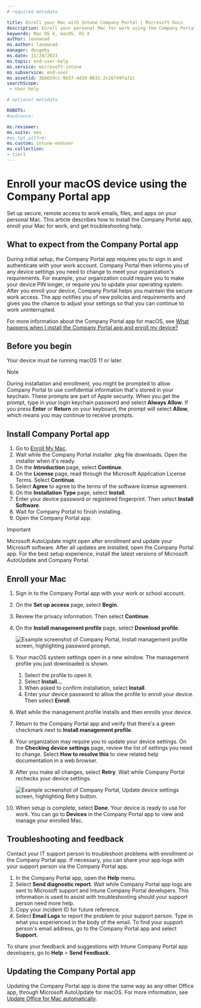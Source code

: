 ```yaml
---
# required metadata

title: Enroll your Mac with Intune Company Portal | Microsoft Docs
description: Enroll your personal Mac for work using the Company Portal app.  
keywords: Mac OS X, macOS, OS X
author: lenewsad
ms.author: lanewsad
manager: dougeby
ms.date: 11/20/2023
ms.topic: end-user-help
ms.service: microsoft-intune
ms.subservice: end-user
ms.assetid: 3bb659cc-9b57-4d19-8631-2c26749fa71c
searchScope:
 - User help

# optional metadata

ROBOTS:  
#audience:

ms.reviewer: 
ms.suite: ems
#ms.tgt_pltfrm:
ms.custom: intune-enduser
ms.collection:
- tier1
---
```


# Enroll your macOS device using the Company Portal app  

Set up secure, remote access to work emails, files, and apps on your personal Mac. This article describes how to install the Company Portal app, enroll your Mac for work, and get troubleshooting help.      

## What to expect from the Company Portal app

During initial setup, the Company Portal app requires you to sign in and authenticate with your work account. Company Portal then informs you of any device settings you need to change to meet your organization's requirements. For example, your organization could require you to make your device PIN longer, or require you to update your operating system. After you enroll your device, Company Portal helps you maintain the secure work access. The app notifies you of new policies and requirements and gives you the chance to adjust your settings so that you can continue to work uninterrupted. 

For more information about the Company Portal app for macOS, see [What happens when I install the Company Portal app and enroll my device?](what-happens-if-you-install-the-Company-Portal-app-and-enroll-your-device-in-intune-macos.md)     

## Before you begin  
Your device must be running macOS 11 or later.   

> [!NOTE]
> During installation and enrollment, you might be prompted to allow Company Portal to use confidential information that's stored in your keychain. These prompts are part of Apple security. When you get the prompt, type in your login keychain password and select **Always Allow**. If you press **Enter** or **Return** on your keyboard, the prompt will select **Allow**, which means you may continue to receive prompts.  

## Install Company Portal app  
1. Go to [Enroll My Mac](https://go.microsoft.com/fwlink/?linkid=853070).  
2. Wait while the Company Portal installer .pkg file downloads. Open the installer when it's ready.
3. On the **Introduction** page, select **Continue**.  
4. On the **License** page, read through the Microsoft Application License Terms. Select **Continue**.  
5. Select **Agree** to agree to the terms of the software license agreement.  
6. On the **Installation Type** page, select **Install**.  
7. Enter your device password or registered fingerprint. Then select **Install Software**. 
9. Wait for Company Portal to finish installing. 
11. Open the Company Portal app.

> [!IMPORTANT]
> Microsoft AutoUpdate might open after enrollment and update your Microsoft software. After all updates are installed, open the Company Portal app. For the best setup experience, install the latest versions of Microsoft AutoUpdate and Company Portal.  

## Enroll your Mac  
1. Sign in to the Company Portal app with your work or school account.  
2. On the **Set up access** page, select **Begin**.
3. Review the privacy information. Then select **Continue**.  
4. On the **Install management profile** page, select **Download profile**.  

    ![Example screenshot of Company Portal, Install management profile screen, highlighting password prompt.](./media/install-management-profile-macos-2006.png)  
5. Your macOS system settings open in a new window. The management profile you just downloaded is shown.  
    1. Select the profile to open it.  
    1. Select **Install...**  
    1. When asked to confirm installation, select **Install**.   
    1. Enter your device password to allow the profile to enroll your device. Then select **Enroll**.  
6. Wait while the management profile installs and then enrolls your device. 
7. Return to the Company Portal app and verify that there's a green checkmark next to **Install management profile**.  
8. Your organization may require you to update your device settings. On the **Checking device settings** page, review the list of settings you need to change. Select **How to resolve this** to view related help documentation in a web browser.   
9. After you make all changes, select **Retry**. Wait while Company Portal rechecks your device settings.  

    ![Example screenshot of Company Portal, Update device settings screen, highlighting Retry button.](./media/update-settings-mac-2006.png)  
10. When setup is complete, select **Done**. Your device is ready to use for work. You can go to **Devices** in the Company Portal app to view and manage your enrolled Mac.    

## Troubleshooting and feedback   

Contact your IT support person to troubleshoot problems with enrollment or the Company Portal app. If necessary, you can share your app logs with your support person via the Company Portal app.   
1. In the Company Portal app, open the **Help** menu.
2. Select **Send diagnostic report**. Wait while Company Portal app logs are sent to Microsoft support and Intune Company Portal developers. This information is used to assist with troubleshooting should your support person need more help.
3. Copy your incident ID for future reference.    
4. Select **Email Logs** to report the problem to your support person. Type in what you experienced in the body of the email. To find your support person's email address, go to the Company Portal app and select **Support**.
 
To share your feedback and suggestions with Intune Company Portal app developers, go to **Help** > **Send Feedback**.  

## Updating the Company Portal app

Updating the Company Portal app is done the same way as any other Office app, through Microsoft AutoUpdate for macOS. For more information, see [Update Office for Mac automatically](https://support.office.com/article/Check-for-Office-for-Mac-updates-automatically-bfd1e497-c24d-4754-92ab-910a4074d7c1).  
